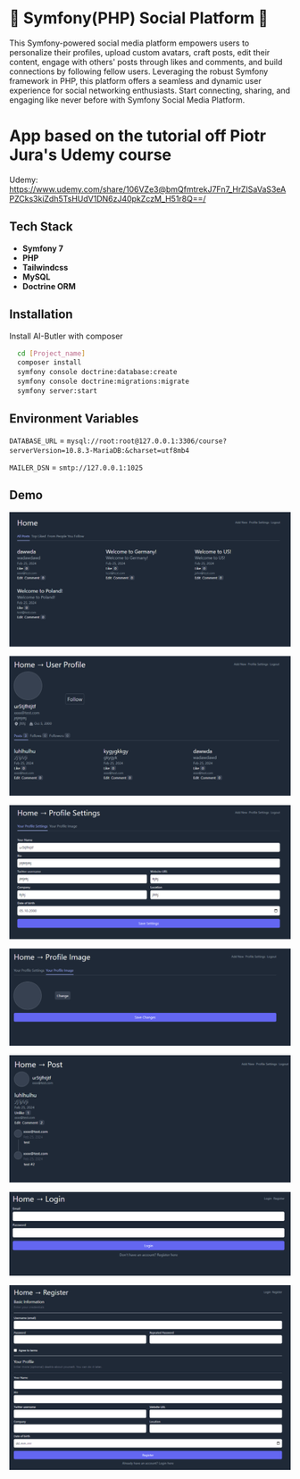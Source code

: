 # 🐘 Symfony(PHP) Social Platform 🤳

This Symfony-powered social media platform empowers users to personalize their profiles, upload custom avatars, craft posts, edit their content, engage with others' posts through likes and comments, and build connections by following fellow users. Leveraging the robust Symfony framework in PHP, this platform offers a seamless and dynamic user experience for social networking enthusiasts. Start connecting, sharing, and engaging like never before with Symfony Social Media Platform.

# App based on the tutorial off Piotr Jura's Udemy course

Udemy: https://www.udemy.com/share/106VZe3@bmQfmtrekJ7Fn7_HrZISaVaS3eAPZCks3kiZdh5TsHUdV1DN6zJ40pkZczM_H51r8Q==/

## Tech Stack

- **Symfony 7**
- **PHP**
- **Tailwindcss**
- **MySQL** 
- **Doctrine ORM**

## Installation

Install AI-Butler with composer

```bash
  cd [Project_name]
  composer install 
  symfony console doctrine:database:create
  symfony console doctrine:migrations:migrate
  symfony server:start
```
    
## Environment Variables

`DATABASE_URL` = `mysql://root:root@127.0.0.1:3306/course?serverVersion=10.8.3-MariaDB:&charset=utf8mb4`

`MAILER_DSN` = `smtp://127.0.0.1:1025`
## Demo

![App Screenshot](https://raw.githubusercontent.com/RiP3rQ/Symfony_Course/main/screenshots/1.png?token=GHSAT0AAAAAACLALTDKR7BIR7TJZ6WZMJUIZO3NPCA)

![App Screenshot](https://raw.githubusercontent.com/RiP3rQ/Symfony_Course/main/screenshots/2.png?token=GHSAT0AAAAAACLALTDLG3XZZQFE3M3X32DYZO3NPLA)

![App Screenshot](https://raw.githubusercontent.com/RiP3rQ/Symfony_Course/main/screenshots/3.png?token=GHSAT0AAAAAACLALTDLQRMBLOKHQ2FSTFAMZO3NPPQ)

![App Screenshot](https://raw.githubusercontent.com/RiP3rQ/Symfony_Course/main/screenshots/4.png?token=GHSAT0AAAAAACLALTDKUNLAURIF4HJBBYSGZO3NPQQ)

![App Screenshot](https://raw.githubusercontent.com/RiP3rQ/Symfony_Course/main/screenshots/5.png?token=GHSAT0AAAAAACLALTDK56KBFAEGL7FZQUWGZO3NPRQ)

![App Screenshot](https://raw.githubusercontent.com/RiP3rQ/Symfony_Course/main/screenshots/6.png?token=GHSAT0AAAAAACLALTDK526FAAWU3KPAFO4GZO3NPTA)

![App Screenshot](https://raw.githubusercontent.com/RiP3rQ/Symfony_Course/main/screenshots/7.png?token=GHSAT0AAAAAACLALTDL4DRA4LZAYWPM4B6GZO3NPUA)
